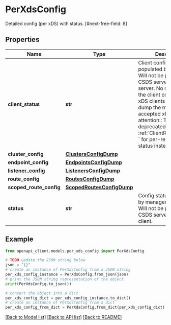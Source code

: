 # PerXdsConfig

Detailed config (per xDS) with status. [#next-free-field: 8]

## Properties

Name | Type | Description | Notes
------------ | ------------- | ------------- | -------------
**client_status** | **str** | Client config status is populated by xDS clients. Will not be present if the CSDS server is an xDS server. No matter what the client config status is, xDS clients should always dump the most recent accepted xDS config. .. attention:: This field is deprecated. Use :ref:&#x60;ClientResourceStatus &#x60; for per-resource config status instead. | [optional] 
**cluster_config** | [**ClustersConfigDump**](ClustersConfigDump.md) |  | [optional] 
**endpoint_config** | [**EndpointsConfigDump**](EndpointsConfigDump.md) |  | [optional] 
**listener_config** | [**ListenersConfigDump**](ListenersConfigDump.md) |  | [optional] 
**route_config** | [**RoutesConfigDump**](RoutesConfigDump.md) |  | [optional] 
**scoped_route_config** | [**ScopedRoutesConfigDump**](ScopedRoutesConfigDump.md) |  | [optional] 
**status** | **str** | Config status generated by management servers. Will not be present if the CSDS server is an xDS client. | [optional] 

## Example

```python
from openapi_client.models.per_xds_config import PerXdsConfig

# TODO update the JSON string below
json = "{}"
# create an instance of PerXdsConfig from a JSON string
per_xds_config_instance = PerXdsConfig.from_json(json)
# print the JSON string representation of the object
print(PerXdsConfig.to_json())

# convert the object into a dict
per_xds_config_dict = per_xds_config_instance.to_dict()
# create an instance of PerXdsConfig from a dict
per_xds_config_from_dict = PerXdsConfig.from_dict(per_xds_config_dict)
```
[[Back to Model list]](../README.md#documentation-for-models) [[Back to API list]](../README.md#documentation-for-api-endpoints) [[Back to README]](../README.md)


